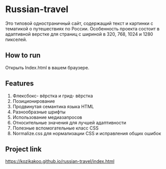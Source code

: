 # Russian-travel

Это типовой одностраничный сайт, содержащий текст и картинки с тематикой о путешествиях по России. Особенность проекта состоит в адаптивной верстке для страниц с шириной в 320, 768, 1024 и 1280 пикселей.

## How to run 
Открыть Index.html в вашем браузере.

## Features
1. Флексбокс- вёрстка и грид- вёрстка
2. Позиционирование
3. Продвинутая семантика языка HTML
4. Разнообразные шрифты
5. Использование медиазапросов
6. Относительные значения для лучшей адаптивности 
7. Полезные вспомогательные класс CSS
8. Normalize.css для нормализации CSS и исправления общих ошибок

## Project link
https://kozikakoo.github.io/russian-travel/index.html
